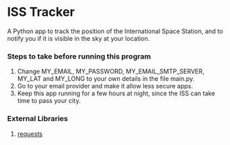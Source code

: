 # ISS Tracker

A Python app to track the position of the International Space Station, and to notify you if it is visible in the sky at your location.

### Steps to take before running this program
1. Change MY_EMAIL, MY_PASSWORD, MY_EMAIL_SMTP_SERVER, MY_LAT and MY_LONG to your own details in the file main.py.
2. Go to your email provider and make it allow less secure apps.
3. Keep this app running for a few hours at night, since the ISS can take time to pass your city.

### External Libraries
1. [requests](https://requests.readthedocs.io/en/latest/)